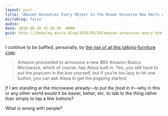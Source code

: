 ```yaml
---
layout: post
title: "Amazon Announces Every Object in the Known Universe Now Emits a Dumb Robot Voice"
microblog: false
audio: 
date: 2018-09-20 15:26:50 -0800
guid: http://jbwhaley.micro.blog/2018/09/20/amazon-announces-every.html
---
```

I continue to be baffled, personally, by [the rise of all this talking-furniture crap](https://gizmodo.com/amazon-is-going-to-drown-us-in-alexa-crap-1829202572):

> Amazon proceeded to announce a new $60 Amazon Basics Microwave, which of course, has Alexa built in. Yes, you still have to put the popcorn in the box yourself, but if you’re too lazy to hit one button, you can ask Alexa to get the popping started.

If I am standing at the microwave already—*to put the food in it*—why in this or any other world would it be easier, better, etc. to talk to the thing rather than simply to tap a few buttons? 

What is wrong with people?
